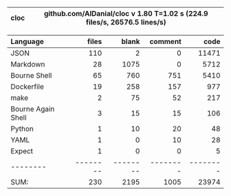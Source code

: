 
cloc|github.com/AlDanial/cloc v 1.80  T=1.02 s (224.9 files/s, 26576.5 lines/s)
--- | ---

Language|files|blank|comment|code
:-------|-------:|-------:|-------:|-------:
JSON|110|2|0|11471
Markdown|28|1075|0|5712
Bourne Shell|65|760|751|5410
Dockerfile|19|258|157|977
make|2|75|52|217
Bourne Again Shell|3|15|15|106
Python|1|10|20|48
YAML|1|0|10|28
Expect|1|0|0|5
--------|--------|--------|--------|--------
SUM:|230|2195|1005|23974
